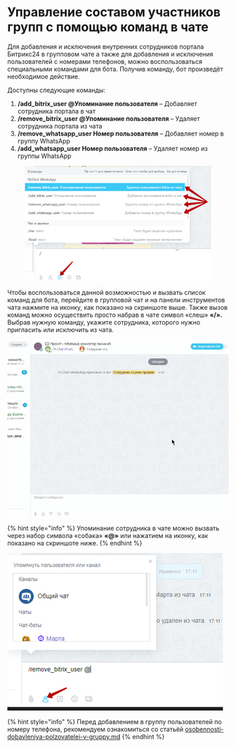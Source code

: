 # Управление составом участников групп с помощью команд в чате

Для добавления и исключения внутренних сотрудников портала Битрикс24 в групповом чате а также для добавления и исключения пользователей с номерами телефонов, можно воспользоваться специальными командами для бота. Получив команду, бот произведёт необходимое действие.

Доступны следующие команды:

1. **/add\_bitrix\_user @Упоминание пользователя** – Добавляет сотрудника портала в чат
2. **/remove\_bitrix\_user @Упоминание пользователя** – Удаляет сотрудника портала из чата
3. **/remove\_whatsapp\_user Номер пользователя** – Добавляет номер в группу WhatsApp
4. **/add\_whatsapp\_user Номер пользователя** – Удаляет номер из группы WhatsApp

<figure><img src="../.gitbook/assets/image (807).png" alt=""><figcaption></figcaption></figure>

Чтобы воспользоваться данной возможностью и вызвать список команд для бота, перейдите в групповой чат и на панели инструментов чата нажмите на иконку, как показано на скриншоте выше. Также вызов команд можно осуществить просто набрав в чате символ «слеш» **«/».** Выбрав нужную команду, укажите сотрудника, которого нужно пригласить или исключить из чата.

![](<../.gitbook/assets/Команды в чате.gif>)

{% hint style="info" %}
Упоминание сотрудника в чате можно вызвать через набор символа «собака» **«@»** или нажатием на иконку, как показано на скриншоте ниже.
{% endhint %}

![](<../.gitbook/assets/image (38) (1).png>)

{% hint style="info" %}
Перед добавлением в группу пользователей по номеру телефона, рекомендуем ознакомиться со статьёй [osobennosti-dobavleniya-polzovatelei-v-gruppy.md](osobennosti-dobavleniya-polzovatelei-v-gruppy.md "mention")
{% endhint %}
